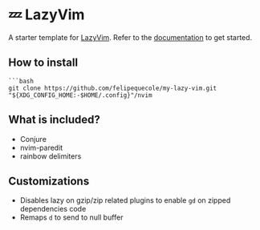 # 💤 LazyVim

A starter template for [LazyVim](https://github.com/LazyVim/LazyVim).
Refer to the [documentation](https://lazyvim.github.io/installation) to get started.

## How to install

```
```bash
git clone https://github.com/felipequecole/my-lazy-vim.git "${XDG_CONFIG_HOME:-$HOME/.config}"/nvim
```

## What is included?

- Conjure
- nvim-paredit
- rainbow delimiters

## Customizations

- Disables lazy on gzip/zip related plugins to enable `gd` on zipped dependencies code
- Remaps `d` to send to null buffer 

```
```

